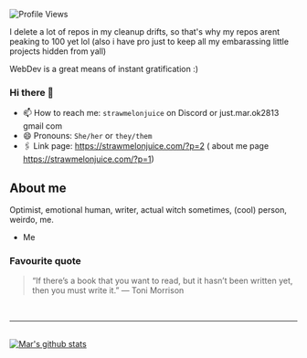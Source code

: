<h align = "left"><img src = "https://komarev.com/ghpvc/?username=strawmelonjuice" alt = "Profile Views" /></h><br>

I delete a lot of repos in my cleanup drifts, so that's why my repos arent peaking to 100 yet lol  (also i have pro just to keep all my embarassing little projects hidden from yall)

WebDev is a great means of instant gratification \:\)
     
### Hi there 👋

- 📫 How to reach me: `strawmelonjuice` on Discord or just.mar.ok2813 <at> gmail <dot> com
- 😄 Pronouns: `She/her` or `they/them`
- 🖇 Link page: <https://strawmelonjuice.com/?p=2>
    ( about me page <https://strawmelonjuice.com/?p=1>)


## About me
Optimist, emotional human, writer, actual witch sometimes, (cool) person, weirdo, me.
- Me
### Favourite quote
> “If there’s a book that you want to read, but it hasn’t been written yet, then you must write it.”
> ― Toni Morrison


<br><hr><br>
[![Mar's github stats](https://github-readme-stats.vercel.app/api?username=strawmelonjuice&count_private=true&show_icons=true)](https://github.com/strawmelonjuice)
